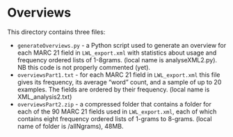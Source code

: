 # Overviews

This directory contains three files:

- `generateOverviews.py` - a Python script used to generate an overview for each MARC 21 field in `LWL_export.xml` with statistics about usage and frequency ordered lists of 1-8grams. (local name is analyseXML2.py). NB this code is not properly commented (yet).
- `overviewsPart1.txt` - for each MARC 21 field in `LWL_export.xml` this file gives its frequency, its average “word” count, and a sample of up to 20 examples. The fields are ordered by their frequency. (local name is XML_analysis2.txt)
- `overviewsPart2.zip` - a compressed folder that contains a folder for each of the 90 MARC 21 fields used in `LWL_export.xml`, each of which contains eight frequency ordered lists of 1-grams to 8-grams. (local name of folder is /allNgrams), 48MB.
